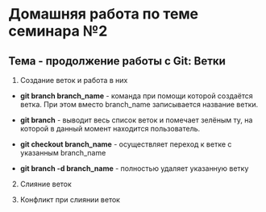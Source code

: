 # Домашняя работа по теме семинара №2

## Тема - продолжение работы с Git: Ветки

1. Создание веток и работа в них

* **git branch branch_name** -  команда при помощи которой создаётся ветка. При этом вместо branch_name записывается название ветки.

* **git branch** - выводит весь список веток и помечает зелёным ту, на которой в данный момент находится пользователь.

* **git checkout branch_name** - осуществляет переход к ветке с указанным branch_name

* **git branch -d branch_name** - полностью удаляет указанную ветку


2. Слияние веток

3. Конфликт при слиянии веток